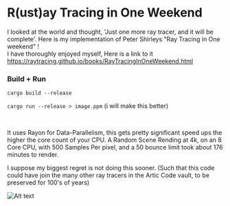 
# R(ust)ay Tracing in One  Weekend


I looked at the world and thought, 'Just one more ray tracer, and it will be complete'.
Here is my implementation of Peter Shirleys "Ray Tracing in One weekend" !<br/>
I have thoroughly enjoyed myself,
Here is a link to it https://raytracing.github.io/books/RayTracingInOneWeekend.html

  
### Build + Run

`cargo build --release`  <br  />

`cargo run --release > image.ppm` (i will make this better)

 <br  />

It uses Rayon for Data-Parallelism, this gets pretty significant speed ups the higher the core count of your CPU.
A Random Scene Rending at 4k, on an 8 Core CPU, with 500 Samples Per pixel, and a 50 bounce limit took about 176 minutes to render.

I suppose my biggest regret is not doing this sooner.
(Such that this code could have join the many other ray tracers in the Artic Code vault, to be preserved for 100's of years)


![Alt text](/4k.png?raw=true "Example Image")